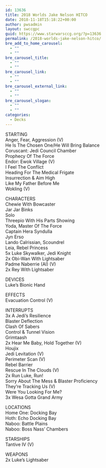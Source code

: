 ```yaml
---
id: 13636
title: 2018 Worlds Jake Nelson HITCO
date: 2018-11-18T15:18:22+00:00
author: pwsadmin
layout: swccgpc
guid: https://www.starwarsccg.org/?p=13636
permalink: /2018-worlds-jake-nelson-hitco/
bre_add_to_home_carousel:
  - ""
  - ""
bre_carousel_title:
  - ""
  - ""
bre_carousel_link:
  - ""
  - ""
bre_carousel_external_link:
  - ""
  - ""
bre_carousel_slogan:
  - ""
  - ""
categories:
  - Decks
---
```

STARTING  
Anger, Fear, Aggression (V)  
He Is The Chosen One/He Will Bring Balance  
Coruscant: Jedi Council Chamber  
Prophecy Of The Force  
Endor: Ewok Village (V)  
I Feel The Conflict  
Heading For The Medical Frigate  
Insurrection & Aim High  
Like My Father Before Me  
Wokling (V)

CHARACTERS  
Chewie With Bowcaster  
Jar Jar Binks  
Solo  
Threepio With His Parts Showing  
Yoda, Master Of The Force  
Captain Hera Syndulla  
Jyn Erso  
Lando Calrissian, Scoundrel  
Leia, Rebel Princess  
5x Luke Skywalker, Jedi Knight  
2x Obi-Wan With Lightsaber  
Padme Naberrie (AI) (V)  
2x Rey With Lightsaber

DEVICES  
Luke&#8217;s Bionic Hand

EFFECTS  
Evacuation Control (V)

INTERRUPTS  
3x A Jedi&#8217;s Resilience  
Blaster Deflection  
Clash Of Sabers  
Control & Tunnel Vision  
Grimtaash  
2x Hear Me Baby, Hold Together (V)  
Houjix  
Jedi Levitation (V)  
Perimeter Scan (V)  
Rebel Barrier  
Rescue In The Clouds (V)  
2x Run Luke, Run!  
Sorry About The Mess & Blaster Proficiency  
They&#8217;re Tracking Us (V)  
Were You Looking For Me?  
3x Wesa Gotta Grand Army

LOCATIONS  
Home One: Docking Bay  
Hoth: Echo Docking Bay  
Naboo: Battle Plains  
Naboo: Boss Nass&#8217; Chambers

STARSHIPS  
Tantive IV (V)

WEAPONS  
2x Luke&#8217;s Lightsaber